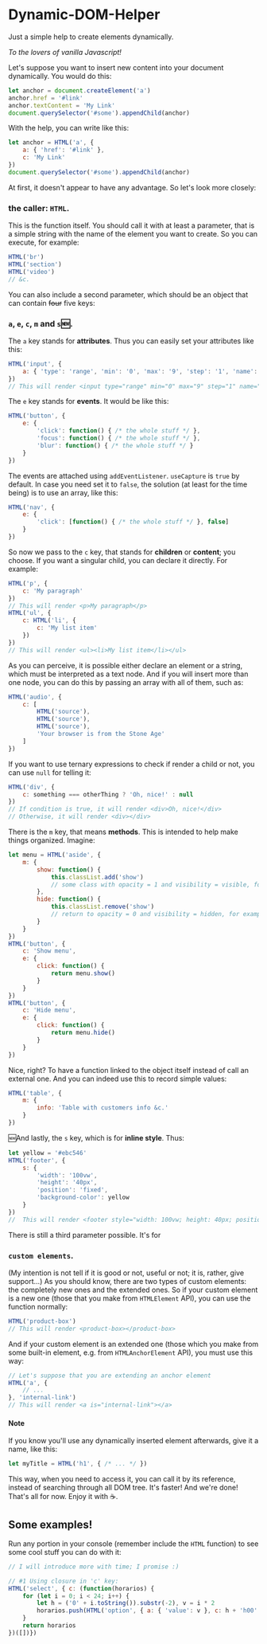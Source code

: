 # Dynamic-DOM-Helper
Just a simple help to create elements dynamically.

*To the lovers of vanilla Javascript!*

Let's suppose you want to insert new content into your document dynamically. You would do this:
```javascript
let anchor = document.createElement('a')
anchor.href = '#link'
anchor.textContent = 'My Link'
document.querySelector('#some').appendChild(anchor)
```
With the help, you can write like this:
```javascript
let anchor = HTML('a', {
    a: { 'href': '#link' },
    c: 'My Link'
})
document.querySelector('#some').appendChild(anchor)
```
At first, it doesn't appear to have any advantage. So let's look more closely:
### the caller: `HTML`.
This is the function itself. You should call it with at least a parameter, that is a simple string with the name of the element you want to create. So you can execute, for example:
```javascript
HTML('br')
HTML('section')
HTML('video')
// &c.
```
You can also include a second parameter, which should be an object that can contain ~~four~~ five keys:
### `a`, `e`, `c`, `m` and `s`:new:.
The `a` key stands for **attributes**. Thus you can easily set your attributes like this:
```javascript
HTML('input', {
    a: { 'type': 'range', 'min': '0', 'max': '9', 'step': '1', 'name': 'myRangeInput' }
})
// This will render <input type="range" min="0" max="9" step="1" name="myRangeInput">
```
The `e` key stands for **events**. It would be like this:
```javascript
HTML('button', {
    e: {
        'click': function() { /* the whole stuff */ },
        'focus': function() { /* the whole stuff */ },
        'blur': function() { /* the whole stuff */ }
    }
})
```
The events are attached using `addEventListener`. `useCapture` is `true` by default. In case you need set it to `false`, the solution (at least for the time being) is to use an array, like this:
```javascript
HTML('nav', {
    e: {
        'click': [function() { /* the whole stuff */ }, false]
    }
})
```
So now we pass to the `c` key, that stands for **children** or **content**; you choose.
If you want a singular child, you can declare it directly. For example:
```javascript
HTML('p', {
    c: 'My paragraph'
})
// This will render <p>My paragraph</p>
HTML('ul', {
    c: HTML('li', {
        c: 'My list item'
    })
})
// This will render <ul><li>My list item</li></ul>
```
As you can perceive, it is possible either declare an element or a string, which must be interpreted as a text node.
And if you will insert more than one node, you can do this by passing an array with all of them, such as:
```javascript
HTML('audio', {
    c: [
        HTML('source'),
        HTML('source'),
        HTML('source'),
        'Your browser is from the Stone Age'
    ]
})
```
If you want to use ternary expressions to check if render a child or not, you can use `null` for telling it:
```javascript
HTML('div', {
    c: something === otherThing ? 'Oh, nice!' : null
})
// If condition is true, it will render <div>Oh, nice!</div>
// Otherwise, it will render <div></div>
```
There is the `m` key, that means **methods**. This is intended to help make things organized. Imagine:
```javascript
let menu = HTML('aside', {
    m: {
        show: function() {
            this.classList.add('show')
            // some class with opacity = 1 and visibility = visible, for example
        },
        hide: function() {
            this.classList.remove('show')
            // return to opacity = 0 and visibility = hidden, for example
        }
    }
})
HTML('button', {
    c: 'Show menu',
    e: {
        click: function() {
            return menu.show()
        }
    }
})
HTML('button', {
    c: 'Hide menu',
    e: {
        click: function() {
            return menu.hide()
        }
    }
})
```
Nice, right? To have a function linked to the object itself instead of call an external one. And you can indeed use this to record simple values:
```javascript
HTML('table', {
    m: {
        info: 'Table with customers info &c.'
    }
})
```
:new:And lastly, the `s` key, which is for **inline style**. Thus:
```javascript
let yellow = '#ebc546'
HTML('footer', {
    s: {
        'width': '100vw',
        'height': '40px',
        'position': 'fixed',
        'background-color': yellow
    }
})
//  This will render <footer style="width: 100vw; height: 40px; position: fixed; background-color: #ebc546;"></footer>
```
There is still a third parameter possible. It's for
###  `custom elements`.
(My intention is not tell if it is good or not, useful or not; it is, rather, give support...)
As you should know, there are two types of custom elements: the completely new ones and the extended ones. So if your custom element is a new one (those that you make from `HTMLElement` API), you can use the function normally:
```javascript
HTML('product-box')
// This will render <product-box></product-box>
```
And if your custom element is an extended one (those which you make from some built-in element, e.g. from `HTMLAnchorElement` API), you must use this way:
```javascript
// Let's suppose that you are extending an anchor element
HTML('a', {
    // ...
}, 'internal-link')
// This will render <a is="internal-link"></a>
```
#### Note
If you know you'll use any dynamically inserted element afterwards, give it a name, like this:
```javascript
let myTitle = HTML('h1', { /* ... */ })
```
This way, when you need to access it, you can call it by its reference, instead of searching through all DOM tree. It's faster!
And we're done! That's all for now. Enjoy it with :coffee:.

## Some examples!
Run any portion in your console (remember include the `HTML` function) to see some cool stuff you can do with it:
```javascript
// I will introduce more with time; I promise :)

// #1 Using closure in 'c' key:
HTML('select', { c: (function(horarios) {
    for (let i = 0; i < 24; i++) {
        let h = ('0' + i.toString()).substr(-2), v = i * 2
        horarios.push(HTML('option', { a: { 'value': v }, c: h + 'h00' }), HTML('option', { a: { 'value': ++v }, c: h + 'h30' }))
    }
    return horarios
})([])})
```
